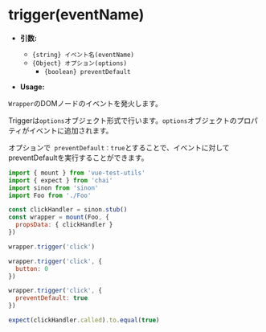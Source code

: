 # trigger(eventName)

- **引数:**
  - `{string} イベント名(eventName)`
  - `{Object} オプション(options)` 
    - `{boolean} preventDefault`

- **Usage:**

`Wrapper`のDOMノードのイベントを発火します。

Triggerは`options`オブジェクト形式で行います。`options`オブジェクトのプロパティがイベントに追加されます。

オプションで` preventDefault：true`とすることで、イベントに対してpreventDefaultを実行することができます。

```js
import { mount } from 'vue-test-utils'
import { expect } from 'chai'
import sinon from 'sinon'
import Foo from './Foo'

const clickHandler = sinon.stub()
const wrapper = mount(Foo, {
  propsData: { clickHandler }
})

wrapper.trigger('click')

wrapper.trigger('click', {
  button: 0
})

wrapper.trigger('click', {
  preventDefault: true
})

expect(clickHandler.called).to.equal(true)
```